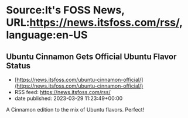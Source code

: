 # Source:It's FOSS News, URL:https://news.itsfoss.com/rss/, language:en-US

## Ubuntu Cinnamon Gets Official Ubuntu Flavor Status
 - [https://news.itsfoss.com/ubuntu-cinnamon-official/](https://news.itsfoss.com/ubuntu-cinnamon-official/)
 - RSS feed: https://news.itsfoss.com/rss/
 - date published: 2023-03-29 11:23:49+00:00

A Cinnamon edition to the mix of Ubuntu flavors. Perfect!

